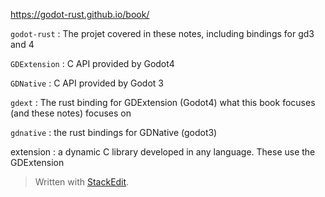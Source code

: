 
https://godot-rust.github.io/book/

`godot-rust`
: The projet covered in these notes, including bindings for gd3 and 4

`GDExtension`
: C API provided by Godot4

`GDNative`
: C API provided by Godot 3

`gdext`
: The rust binding for GDExtension (Godot4) what this book focuses (and these notes) focuses on

`gdnative`
: the rust bindings for GDNative (godot3) 

extension
: a dynamic C library developed in any language. These use the GDExtension 


> Written with [StackEdit](https://stackedit.io/).
<!--stackedit_data:
eyJoaXN0b3J5IjpbODk0OTk4OTA2LC0xNzExMjAwNTMzXX0=
-->